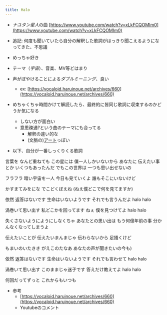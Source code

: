 ```yaml
---
title: Halo
---
```


* *ナユタン星人*の曲
  [https://www.youtube.com/watch?v=xLkFCQOMIm0](https://www.youtube.com/watch?v=xLkFCQOMIm0)

* 追記: 何度も聞いていたら自分の解釈した歌詞がはっきり聞こえるようになってきた、不思議

* めっちゃ好き

* テーマ（*宇宙*）、音楽、MV等どはまり

* 声がぼやけることによる*ダブルミーニング*、良い
  
  * ex: [https://vocaloid.haruinoue.net/archives/660](https://vocaloid.haruinoue.net/archives/660)
* めちゃくちゃ時間かけて解読したら、最終的に皆同じ歌詞に収束するのかどうか気になる
  
  * しない方が面白い
  * 意思疎通?という曲のテーマにも合ってる
    * 解釈の違い的な
    * (文脈の)[アート](%E3%82%A2%E3%83%BC%E3%83%88.md)っぽい
* 以下、自分が一番しっくりくる歌詞

言葉を なんど重ねても
この星には 僕一人しかいないから
あなたに 伝えたい事とか
いくつもあったんだ
でもこの世界は 一つも思い出せないの

フラフラ 暗い宇宙を一人
今日も見ていくよ
誰もそこにいないけど

かすまてみをにな
でこどくぼえね
(ねえ僕どこで何を見てますか)

依然 返答はないです
生命はいないようです
それでも言うんだよ
halo halo

渦巻いて思い出す
私どこかを回ってます
ねぇ 僕を見つけてよ
halo halo

失くさないようにようにしなくちゃ
あなたとの思い出は
もう何億年前の事
分かんなくなってしまうよ

伝えたいことが 伝えたいまんまじゃ
伝わらないから 足掻くけど

もまいのいたきき
がえこのたなあ
あなたの声が聞きたいの今も)

依然 返答はないです
生命はいないようです
それでも言わせて
halo halo

渦巻いて思い出す
このままじゃ迷子です
答えだけ教えてよ
halo halo

何回だってずっと
これからもいつも

* 参考
  * [https://vocaloid.haruinoue.net/archives/660](https://vocaloid.haruinoue.net/archives/660)
  * Youtubeのコメント
